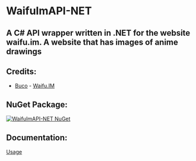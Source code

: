 # WaifuImAPI-NET
## A C# API wrapper written in .NET for the website waifu.im. A website that has images of anime drawings

## Credits:
- [Buco](https://github.com/Buco7854) - [Waifu.IM](https://www.waifu.im)

## NuGet Package:
[![WaifuImAPI-NET NuGet](https://img.shields.io/nuget/vpre/WaifuImAPI-NET?label=WaifuImAPI-NET&style=flat-square)](https://www.nuget.org/packages/WaifuImAPI-NET/)

## Documentation:
[Usage](https://github.com/SoNearSonar/WaifuImAPI-NET/blob/main/Documentation/usage.md)
